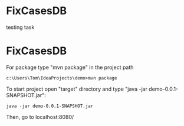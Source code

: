 # FixCasesDB

testing task

# FixCasesDB

For package type "mvn package" in the project path

    c:\Users\Tom\IdeaProjects\demo>mvn package

To start project open "target" directory and type "java -jar demo-0.0.1-SNAPSHOT.jar": 

    java -jar demo-0.0.1-SNAPSHOT.jar

Then, go to localhost:8080/
